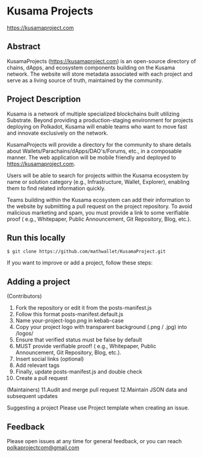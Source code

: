 # Kusama Projects

https://kusamaproject.com

## Abstract

KusamaProjects (https://kusamaproject.com) is an open-source directory of chains, dApps, and ecosystem components building on the Kusama network. The website will store metadata associated with each project and serve as a living source of truth, maintained by the community.

## Project Description
Kusama is a network of multiple specialized blockchains built utilizing Substrate. Beyond providing a production-staging environment for projects deploying on Polkadot, Kusama will enable teams who want to move fast and innovate exclusively on the network.

KusamaProjects will provide a directory for the community to share details about Wallets/Parachains/dApps/DAO's/Forums, etc., in a composable manner. The web application will be mobile friendly and deployed to https://kusamaproject.com.

Users will be able to search for projects within the Kusama ecosystem by name or solution category (e.g., Infrastructure, Wallet, Explorer), enabling them to find related information quickly.

Teams building within the Kusama ecosystem can add their information to the website by submitting a pull request on the project repository. To avoid malicious marketing and spam, you must provide a link to some verifiable proof ( e.g., Whitepaper, Public Announcement, Git Repository, Blog, etc.).

## Run this locally

`$ git clone https://github.com/mathwallet/KusamaProject.git`

If you want to improve or add a project, follow these steps:

## Adding a project

(Contributors)
1. Fork the repository or edit it from the posts-manifest.js
2. Follow this format posts-manifest.default.js
3. Name your-project-logo.png in kebab-case
4. Copy your project logo with transparent background (.png / .jpg) into /logos/
5. Ensure that verified status must be false by default
6. MUST provide verifiable proof! ( e.g., Whitepaper, Public Announcement, Git Repository, Blog, etc.).
7. Insert social links (optional)
8. Add relevant tags
9. Finally, update posts-manifest.js and double check
10. Create a pull request

(Maintainers)
11.Audit and merge pull request
12.Maintain JSON data and subsequent updates

Suggesting a project
Please use Project template when creating an issue.

## Feedback

Please open issues at any time for general feedback, or you can reach polkaprojectcom@gmail.com
